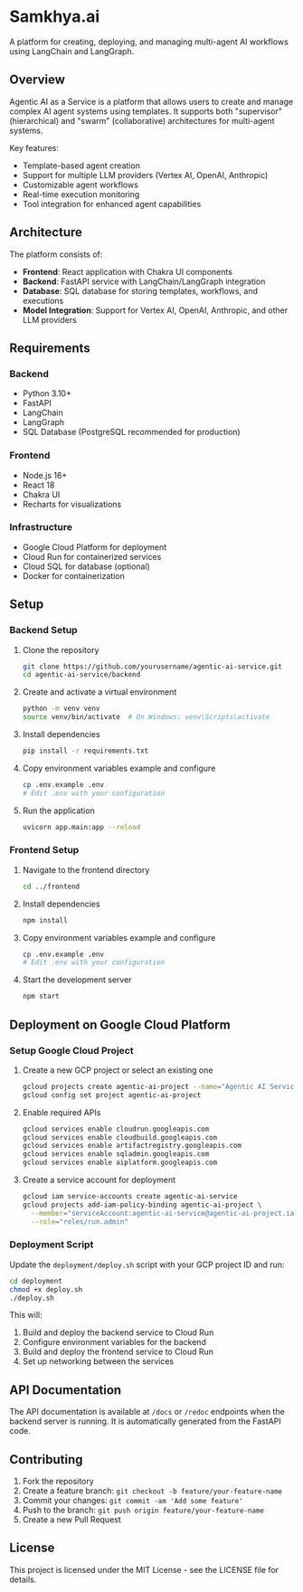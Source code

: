 # Samkhya.ai

A platform for creating, deploying, and managing multi-agent AI workflows using LangChain and LangGraph.

## Overview

Agentic AI as a Service is a platform that allows users to create and manage complex AI agent systems using templates. It supports both "supervisor" (hierarchical) and "swarm" (collaborative) architectures for multi-agent systems.

Key features:
- Template-based agent creation
- Support for multiple LLM providers (Vertex AI, OpenAI, Anthropic)
- Customizable agent workflows
- Real-time execution monitoring
- Tool integration for enhanced agent capabilities

## Architecture

The platform consists of:

- **Frontend**: React application with Chakra UI components
- **Backend**: FastAPI service with LangChain/LangGraph integration
- **Database**: SQL database for storing templates, workflows, and executions
- **Model Integration**: Support for Vertex AI, OpenAI, Anthropic, and other LLM providers

## Requirements

### Backend
- Python 3.10+
- FastAPI
- LangChain
- LangGraph
- SQL Database (PostgreSQL recommended for production)

### Frontend
- Node.js 16+
- React 18
- Chakra UI
- Recharts for visualizations

### Infrastructure
- Google Cloud Platform for deployment
- Cloud Run for containerized services
- Cloud SQL for database (optional)
- Docker for containerization

## Setup

### Backend Setup

1. Clone the repository
   ```bash
   git clone https://github.com/yourusername/agentic-ai-service.git
   cd agentic-ai-service/backend
   ```

2. Create and activate a virtual environment
   ```bash
   python -m venv venv
   source venv/bin/activate  # On Windows: venv\Scripts\activate
   ```

3. Install dependencies
   ```bash
   pip install -r requirements.txt
   ```

4. Copy environment variables example and configure
   ```bash
   cp .env.example .env
   # Edit .env with your configuration
   ```

5. Run the application
   ```bash
   uvicorn app.main:app --reload
   ```

### Frontend Setup

1. Navigate to the frontend directory
   ```bash
   cd ../frontend
   ```

2. Install dependencies
   ```bash
   npm install
   ```

3. Copy environment variables example and configure
   ```bash
   cp .env.example .env
   # Edit .env with your configuration
   ```

4. Start the development server
   ```bash
   npm start
   ```

## Deployment on Google Cloud Platform

### Setup Google Cloud Project

1. Create a new GCP project or select an existing one
   ```bash
   gcloud projects create agentic-ai-project --name="Agentic AI Service"
   gcloud config set project agentic-ai-project
   ```

2. Enable required APIs
   ```bash
   gcloud services enable cloudrun.googleapis.com
   gcloud services enable cloudbuild.googleapis.com
   gcloud services enable artifactregistry.googleapis.com
   gcloud services enable sqladmin.googleapis.com
   gcloud services enable aiplatform.googleapis.com
   ```

3. Create a service account for deployment
   ```bash
   gcloud iam service-accounts create agentic-ai-service
   gcloud projects add-iam-policy-binding agentic-ai-project \
     --member="serviceAccount:agentic-ai-service@agentic-ai-project.iam.gserviceaccount.com" \
     --role="roles/run.admin"
   ```

### Deployment Script

Update the `deployment/deploy.sh` script with your GCP project ID and run:

```bash
cd deployment
chmod +x deploy.sh
./deploy.sh
```

This will:
1. Build and deploy the backend service to Cloud Run
2. Configure environment variables for the backend
3. Build and deploy the frontend service to Cloud Run
4. Set up networking between the services

## API Documentation

The API documentation is available at `/docs` or `/redoc` endpoints when the backend server is running. It is automatically generated from the FastAPI code.

## Contributing

1. Fork the repository
2. Create a feature branch: `git checkout -b feature/your-feature-name`
3. Commit your changes: `git commit -am 'Add some feature'`
4. Push to the branch: `git push origin feature/your-feature-name`
5. Create a new Pull Request

## License

This project is licensed under the MIT License - see the LICENSE file for details.
